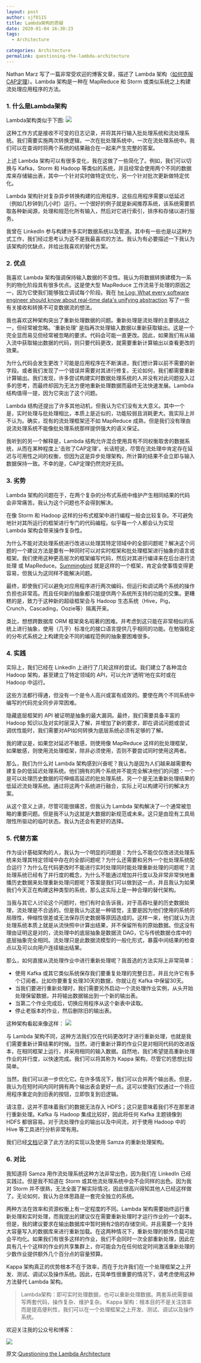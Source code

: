 ```yaml
---
layout: post
author: sjf0115
title: Lambda架构的质疑
date: 2020-01-04 16:30:23
tags:
  - Architecture

categories: Architecture
permalink: questioning-the-lambda-architecture
---
```


Nathan Marz 写了一篇非常受欢迎的博客文章，描述了 Lambda 架构（[如何克服CAP定理](http://nathanmarz.com/blog/how-to-beat-the-cap-theorem.html)）。Lambda 架构是一种在 MapReduce 和 Storm 或类似系统之上构建流处理应用程序的方法。

### 1. 什么是Lambda架构

Lambda架构类似于下图:
![](https://github.com/sjf0115/PubLearnNotes/blob/master/image/Architecture/questioning-the-lambda-architecture-1.png?raw=true)

这种工作方式是接收不可变的日志记录，并将其并行输入批处理系统和流处理系统。我们需要实施两次转换逻辑，一次在批处理系统中，一次在流处理系统中。我们可以在查询时将两个系统的结果融合在一起来产生完整的答案。

上述 Lambda 架构可以有很多变化，我在这做了一些简化了。例如，我们可以切换与 Kafka，Storm 和 Hadoop 等类似的系统，并且经常会使用两个不同的数据库来存储输出表，其中一个针对实时做特定优化，另一个针对批次更新做特定优化。

Lambda 架构针对复杂异步转换构建的应用程序，这些应用程序需要以低延迟（例如几秒钟到几小时）运行。一个很好的例子就是新闻推荐系统，该系统需要抓取各种新闻源，处理和规范化所有输入，然后对它进行索引，排序和存储以进行服务。

我曾在 LinkedIn 参与构建许多实时数据系统以及管道。其中有一些也是以这种方式工作，我们经过思考认为这不是我最喜欢的方法。我认为有必要描述一下我认为该架构的优缺点，并给出我喜欢的替代方案。

### 2. 优点

我喜欢 Lambda 架构强调保持输入数据的不变性。我认为将数据转换建模为一系列的物化阶段具有很多优点。这是使大型 MapReduce 工作流易于处理的原因之一，因为它使我们能够独立调试每个阶段。我在 [he Log: What every software engineer should know about real-time data's unifying abstraction](http://engineering.linkedin.com/distributed-systems/log-what-every-software-engineer-should-know-about-real-time-datas-unifying) 写了一些有关接收和转换不可变数据流的想法。

我也喜欢这种架构突出了重新处理数据的问题。重新处理是流处理的主要挑战之一，但经常被忽略。'重新处理' 是指再次处理输入数据以重新获取输出。这是一个完全显而易见但经常被忽略的要求。代码会可能一直更改。因此，如果我们有从输入流中获取输出数据的代码，则只要代码更改，就需要重新计算输出以查看更改的效果。

为什么代码会发生更改？可能是应用程序在不断演进，我们想计算以前不需要的新字段。或者我们发现了一个错误并需要对其进行修复。无论如何，我们都需要重新计算输出。我们发现，许多尝试构建实时数据处理系统的人并没有对此问题投入过多的思考，而最终却因为无法方便地重新处理数据而最终无法快速发展。Lambda 结构值得一提，因为它突出了这个问题。

Lambda 结构还提出了许多其他动机，但我认为它们没有太大意义。其中一个是，实时处理与批处理相比，本质上是近似的，功能较弱且消耗更大。我实际上并不认为。确实，现有的流处理框架还不如 MapReduce 成熟，但是我们没有理由说流处理系统不能像批处理系统那样提供强大的语义保证。

我听到的另一个解释是，Lambda 结构允许混合使用具有不同权衡取舍的数据系统，从而在某种程度上'击败了CAP定理'。长话短说，尽管在流处理中肯定存在延迟与可用性之间的权衡，但因为这是异步处理架构，所计算的结果不会立即与输入数据保持一致。不幸的是，CAP定理仍然完好无损。

### 3. 劣势

Lambda 架构的问题在于，在两个复杂的分布式系统中维护产生相同结果的代码会非常痛苦。我认为这个问题也不会得到解决。

在像 Storm 和 Hadoop 这样的分布式框架中进行编程一般会比较复杂。不可避免地针对其所运行的框架进行专门的代码编程。似乎每一个人都会认为实现 Lambda 架构会带来操作复杂性。

为什么不能对流处理系统进行改进以处理其特定领域中的全部问题呢？解决这个问题的一个建议方法是要有一种同时可以对实时框架和批处理框架进行抽象的语言或框架。我们使用这种更高层次的框架编写代码，然后对其进行编译来在后台进行流处理 或 MapReduce。[Summingbird](http://github.com/twitter/summingbird) 就是这样的一个框架，肯定会使事情变得更容易，但我认为这同样不能解决问题。

最终，即使我们可以避免对应用程序进行两次编码，但运行和调试两个系统的操作负担也非常高。而且任何新的抽象都只能提供两个系统所支持的功能的交集。更糟糕的是，致力于这种新的超级框架会与 Hadoop 生态系统（Hive，Pig，Crunch，Cascading，Oozie等）隔离开来。

类比，想想跨数据库 ORM 框架臭名昭著的困难。并考虑到这只能在非常相似的系统上进行抽象，使用（几乎）标准化的接口语言提供几乎相同的功能。在勉强稳定的分布式系统之上构建完全不同的编程范例的抽象要困难很多。

### 4. 实践

实际上，我们已经在 LinkedIn 上进行了几轮这样的尝试。我们建立了各种混合 Hadoop 架构，甚至建立了特定领域的 API，可以允许'透明'地在实时或在 Hadoop 中运行。

这些方法都行得通，但没有一个是令人高兴或富有成效的。要使在两个不同系统中编写的代码完全同步非常困难。

隐藏底层框架的 API 被证明是抽象的最大漏洞。最终，我们需要具备丰富的 Hadoop 知识以及对实时层深入了解，并增加了新的要求，即在调试问题或尝试调优性能时，我们需要对API如何转换为底层系统必须有足够的了解。

我的建议是，如果您对延迟不敏感，则使用像 MapReduce 这样的批处理框架，如果敏感，则使用流处理框架，除非必须使用，否则不要尝试同时使用这两者。

那么，我们为什么对 Lambda 架构感到兴奋呢？我认为是因为人们越来越需要构建复杂的低延迟处理系统。他们拥有的两个系统并不能完全解决他们的问题：一个是可以处理历史数据的可伸缩高延迟的批处理系统，另一个是无法重新处理结果的低延迟流处理系统。通过将这两个系统进行融合，实际上可以构建可行的解决方案。

从这个意义上讲，尽管可能很痛苦，但我认为 Lambda 架构解决了一个通常被忽略的重要问题。但是我不认为这就是大数据的新规范或未来。这只是由现有工具局限性所驱动的临时状态。我认为还会有更好的选择。

### 5. 代替方案

作为设计基础架构的人，我认为一个明显的问题是：为什么不能仅仅改进流处理系统来处理其特定领域中存在的全部问题呢？为什么还需要和另外一个批处理系统配合运行？为什么在代码更改时不能进行实时处理同时能处理重新处理的问题呢？流处理系统已经有了并行度的概念，为什么不能通过增加并行度以及非常非常快地重播历史数据来处理重新处理问题呢？答案是我们可以做到这一点，并且我认为如果我们今天正在构建这种类型的系统，那么这实际上是一种合理的替代架构。

当我与其它人讨论这个问题时，他们有时会告诉我，对于高吞吐量的历史数据处理，流处理是不合适的。但是我认为这是一种错觉，主要是因为他们使用的系统的局限性，伸缩性很差或无法保存历史数据等原因造成的。这样一来，他们就认为流处理系统本质上就是从流快照中计算出结果，并不保留所有的原始数​​据。但这没有理由证明这是对的，流处理中的底层抽象是数据流 DAG，它与传统数据仓库中的底层抽象完全相同。流处理只是此数据流模型的一般化形式，暴露中间结果的检查点以及可以向用户连续输出结果。

那么，如何直接从流处理作业中进行重新处理呢？我首选的方法实际上非常简单：
- 使用 Kafka 或其它类似系统保存我们要重复处理的完整日志，并且允许它有多个订阅者。比如你要重复处理30天的数据，你就让在 Kafka 中保留30天。
- 当我们要进行重新处理时，我们需要另外启动一个流处理作业实例，从头开始处理保留数据，并将输出数据输出到一个新的输出表。
- 当第二个作业完成后，切换应用程序从这个新表中读取。
- 停止老版本的作业，然后删除旧的输出表。

这种架构看起来像这样：
![](https://github.com/sjf0115/PubLearnNotes/blob/master/image/Architecture/questioning-the-lambda-architecture-2.png?raw=true)

与 Lambda 架构不同，这种方法我们仅在代码更改时才进行重新处理，也就是我们需要重新计算结果的时候。当然，进行重新计算的作业只是对相同代码的改进版本，在相同框架上运行，并采用相同的输入数据。自然地，我们希望提高重新处理作业的并行度，以快速完成。我们可以将其称为 Kappa 架构，尽管它的思想比较简单。

当然，我们可以进一步优化它。在许多情况下，我们可以合并两个输出表。但是，我认为在短时间内同时拥有两个输出表会更好一点。这可以使我们仅通过一个将应用程序重定向到旧表的按钮，立即恢复到旧逻辑。

请注意，这并不意味着我们的数据无法存入 HDFS；这只是意味着我们不在那里进行重新处理。Kafka 与 Hadoop 集成比较好，因此将任何 Kafka 主题镜像到 HDFS 都很容易。对于流处理作业的输出以及中间流，对于使用 Hadoop 中的 Hive 等工具进行分析非常有用。

我们已经[文档]()记录了此方法的实现以及使用 Samza 的重新处理架构。

### 6. 对比

我知道将 Samza 用作流处理系统这种方法非常出色，因为我们在 LinkedIn 已经实践过。但是我不知道在 Storm 或其他流处理系统中会不会同样的出色。因为我对 Storm 并不很熟，无法全面了解实际情况，因此很高兴得知其他人已经这样做了。无论如何，我认为总体思路是一套完全独立的系统。

两种方法在效率和资源权衡上有一定程度的不同。Lambda 架构需要始终运行重新处理和实时处理，而我提出的建议仅在需要重新处理时才运行作业的一个副本。但是，我的建议要求在输出数据库中暂时拥有2倍的存储空间，并且需要一个支持大容量写入的数据库来进行重新加载。在这两种情况下，重新处理的额外负载可能会平均化。如果我们有很多这样的作业，我们不会同时一次全部重新处理，因此在具有几十个这样的作业的共享集群上，你可能会为在任何给定时间激活重新处理的少数作业提供额外几个百分点的容量预算。

Kappa 架构真正的优势根本不在于效率，而在于允许我们在一个处理框架之上开发、测试、调试以及操作系统。因此，在简单性很重要的情况下，请考虑使用这种方法替代 Lambda 架构。

> Lambda架构：即可实时处理数据，也可以重新处理数据。两套系统需要编写两套代码，操作复杂、维护复杂。
> Kappa 架构：根本目的不是关注效率而是提高便利性，我们可以在一个处理框架之上开发、测试、调试以及操作系统。


欢迎关注我的公众号和博客：

![](https://github.com/sjf0115/PubLearnNotes/blob/master/image/Other/smartsi.jpg?raw=true)

原文:[Questioning the Lambda Architecture](https://www.oreilly.com/radar/questioning-the-lambda-architecture/)

